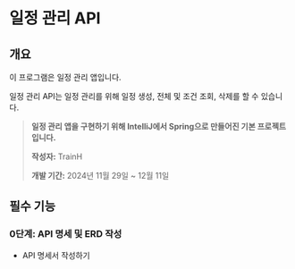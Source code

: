 # 일정 관리 API

##  개요
이 프로그램은 일정 관리 앱입니다.  

일정 관리 API는 일정 관리를 위해 일정 생성, 전체 및 조건 조회, 삭제를 할 수 있습니다.

> 
> **일정 관리 앱을 구현하기 위해 IntelliJ에서 Spring으로 만들어진 기본 프로젝트입니다.**
> 
> **작성자:** TrainH
> 
> **개발 기간:** 2024년 11월 29일 ~ 12월 11일  
> 


##  필수 기능
###   0단계: API 명세 및 ERD 작성
- API 명세서 작성하기
